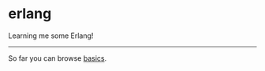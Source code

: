 erlang
======

Learning me some Erlang!

---

So far you can browse [basics](https://github.com/opensoars/erlang/tree/master/basics).